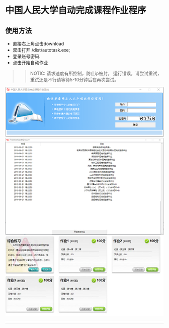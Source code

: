# 中国人民大学自动完成课程作业程序

## 使用方法
- 直接右上角点击download
- 双击打开 /dist/autotask.exe;
- 登录账号密码.
- 点击开始自动作业

>> NOTIC:
	请求速度有所控制，防止ip被封。
	运行错误，请尝试重试，重试还是不行请等待5-10分钟后在再次尝试。

 ![image](https://github.com/louislivi/autotask/blob/master/image/IMG_0360.JPG)
 ![image](https://github.com/louislivi/autotask/blob/master/image/IMG_0362.JPG)
 ![image](https://github.com/louislivi/autotask/blob/master/image/IMG_0361.JPG)

